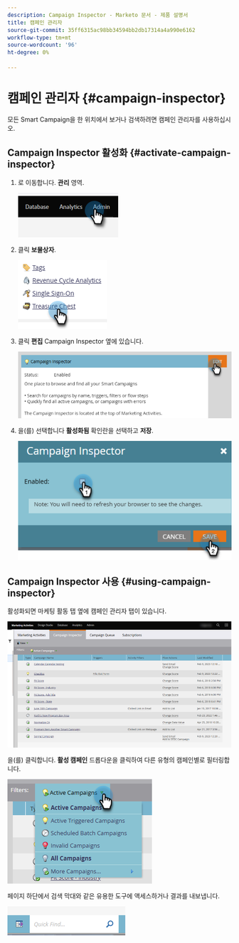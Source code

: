 ```yaml
---
description: Campaign Inspector - Marketo 문서 - 제품 설명서
title: 캠페인 관리자
source-git-commit: 35ff6315ac98bb34594bb2db17314a4a990e6162
workflow-type: tm+mt
source-wordcount: '96'
ht-degree: 0%

---
```


# 캠페인 관리자 {#campaign-inspector}

모든 Smart Campaign을 한 위치에서 보거나 검색하려면 캠페인 관리자를 사용하십시오.

## Campaign Inspector 활성화 {#activate-campaign-inspector}

1. 로 이동합니다. **관리** 영역.

   ![](assets/campaign-inspector-1.png)

1. 클릭 **보물상자**.

   ![](assets/campaign-inspector-2.png)

1. 클릭 **편집** Campaign Inspector 옆에 있습니다.

   ![](assets/campaign-inspector-3.png)

1. 을(를) 선택합니다 **활성화됨** 확인란을 선택하고 **저장**.

   ![](assets/campaign-inspector-4.png)

## Campaign Inspector 사용 {#using-campaign-inspector}

활성화되면 마케팅 활동 탭 옆에 캠페인 관리자 탭이 있습니다.

![](assets/campaign-inspector-5.png)

을(를) 클릭합니다. **활성 캠페인** 드롭다운을 클릭하여 다른 유형의 캠페인별로 필터링합니다.

![](assets/campaign-inspector-6.png)

페이지 하단에서 검색 막대와 같은 유용한 도구에 액세스하거나 결과를 내보냅니다.

![](assets/campaign-inspector-7.png)
